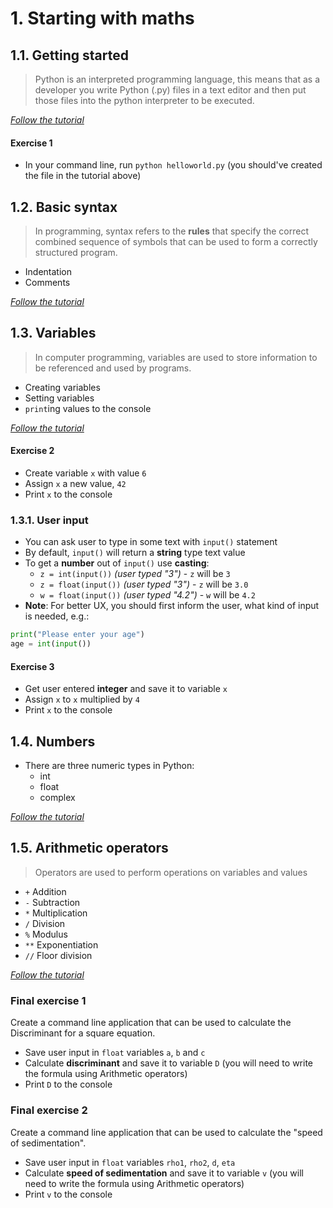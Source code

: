 # 1. Starting with maths

## 1.1. Getting started

> Python is an interpreted programming language, this means that as a developer you write Python (.py) files in a text editor and then put those files into the python interpreter to be executed.

*[Follow the tutorial](https://www.w3schools.com/python/python_getstarted.asp)*

#### Exercise 1 

- In your command line, run `python helloworld.py` (you should've created the file in the tutorial above)

## 1.2. Basic syntax

> In programming, syntax refers to the **rules** that specify the correct combined sequence of symbols that can be used to form a correctly structured program.

- Indentation
- Comments

*[Follow the tutorial](https://www.w3schools.com/python/python_syntax.asp)*

## 1.3. Variables

> In computer programming, variables are used to store information to be referenced and used by programs. 

- Creating variables
- Setting variables
- `print`ing values to the console

*[Follow the tutorial](https://www.w3schools.com/python/python_variables.asp)*

#### Exercise 2

- Create variable `x` with value `6`
- Assign `x` a new value, `42`
- Print `x` to the console

### 1.3.1. User input

- You can ask user to type in some text with `input()` statement
- By default, `input()` will return a **string** type text value
- To get a **number** out of `input()` use **casting**:
  - `z = int(input())` *(user typed "3")* - `z` will be `3`
  - `z = float(input())` *(user typed "3")* - `z` will be `3.0`
  - `w = float(input())` *(user typed "4.2")* - `w` will be `4.2`
- **Note**: For better UX, you should first inform the user, what kind of input is needed, e.g.:

```python
print("Please enter your age")
age = int(input())
```

#### Exercise 3

- Get user entered **integer** and save it to variable `x`
- Assign `x` to `x` multiplied by `4`
- Print `x` to the console

## 1.4. Numbers

- There are three numeric types in Python:
  - int
  - float
  - complex

*[Follow the tutorial](https://www.w3schools.com/python/python_numbers.asp)*

## 1.5. Arithmetic operators

> Operators are used to perform operations on variables and values

- `+` Addition
- `-` Subtraction
- `*` Multiplication
- `/` Division
- `%` Modulus
- `**` Exponentiation
- `//` Floor division

*[Follow the tutorial](https://www.w3schools.com/python/python_operators.asp)*

### Final exercise 1

Create a command line application that can be used to calculate the
Discriminant for a square equation.

- Save user input in `float` variables `a`, `b` and `c`
- Calculate **discriminant** and save it to variable `D`
  (you will need to write the formula using Arithmetic operators)
- Print `D` to the console

### Final exercise 2

Create a command line application that can be used to calculate the
"speed of sedimentation".

- Save user input in `float` variables `rho1`, `rho2`, `d`, `eta`
- Calculate **speed of sedimentation** and save it to variable `v`
  (you will need to write the formula using Arithmetic operators)
- Print `v` to the console